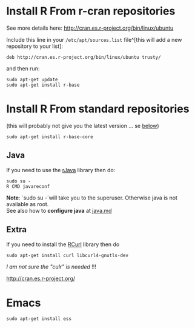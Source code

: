 Install R From r-cran repositories
====================================

See more details here: 
<http://cran.es.r-project.org/bin/linux/ubuntu>


Include this line in your `/etc/apt/sources.list` file^[this will add a new repository to your list]:

    deb http://cran.es.r-project.org/bin/linux/ubuntu trusty/

and then run: 

    sudo apt-get update
    sudo apt-get install r-base






Install R From standard repositories
====================================

(this will probably not give you the latest version ... se [below]())

    sudo apt-get install r-base-core

Java
----

If you need to use the [rJava](http://cran.es.r-project.org/web/packages/rJava/index.html) library then do:

    sudo su -
    R CMD javareconf

__Note__: ´sudo su -´will take you to the superuser. Otherwise java is not available as root.  
See also how to __configure java__ at [java.md](java.md)


Extra
------

If you need to install the [RCurl](http://cran.es.r-project.org/web/packages/RCurl/index.html) library then do

    sudo apt-get install curl libcurl4-gnutls-dev

_I am not sure the "culr" is needed_ !!!



http://cran.es.r-project.org/






Emacs
=====

    sudo apt-get install ess
